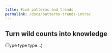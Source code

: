 ```yaml
---
title: Find patterns and trends
permalink: /docs/patterns-trends-intro/
---
```


## Turn wild counts into knowledge

(Type type type...)